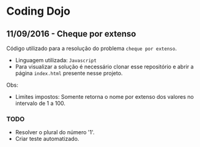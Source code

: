 # Coding Dojo
##  11/09/2016 - Cheque por extenso

Código utilizado para a resolução do problema `cheque por extenso`.
 - Linguagem utilizada: `Javascript`
 - Para visualizar a solução é necessário clonar esse repositório e abrir a página `index.html` presente nesse projeto.

 Obs:
  - Limites impostos: Somente retorna o nome por extenso dos valores no intervalo de 1 a 100.

### TODO
  - Resolver o plural do número '1'.
  - Criar teste automatizado.
